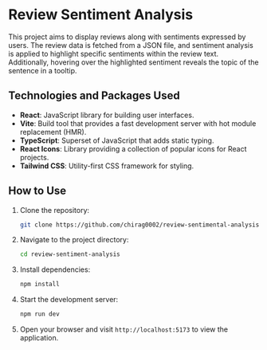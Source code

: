 # Review Sentiment Analysis

This project aims to display reviews along with sentiments expressed by users. The review data is fetched from a JSON file, and sentiment analysis is applied to highlight specific sentiments within the review text. Additionally, hovering over the highlighted sentiment reveals the topic of the sentence in a tooltip.

## Technologies and Packages Used

- **React**: JavaScript library for building user interfaces.
- **Vite**: Build tool that provides a fast development server with hot module replacement (HMR).
- **TypeScript**: Superset of JavaScript that adds static typing.
- **React Icons**: Library providing a collection of popular icons for React projects.
- **Tailwind CSS**: Utility-first CSS framework for styling.

## How to Use

1. Clone the repository:

    ```bash
    git clone https://github.com/chirag0002/review-sentimental-analysis.git
    ```

2. Navigate to the project directory:

    ```bash
    cd review-sentiment-analysis
    ```

3. Install dependencies:

    ```bash
    npm install
    ```

4. Start the development server:

    ```bash
    npm run dev
    ```

5. Open your browser and visit `http://localhost:5173` to view the application.